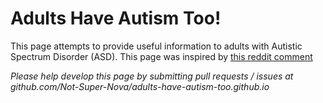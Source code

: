 # Adults Have Autism Too!

This page attempts to provide useful information to adults with Autistic Spectrum Disorder (ASD). This page was inspired by [this reddit comment](https://reddit.com/r/autism/comments/wfcvou/one_of_the_most_annoying_things_that_comes_with/iit4wfm)

*Please help develop this page by submitting pull requests / issues at github.com/Not-Super-Nova/adults-have-autism-too.github.io*
